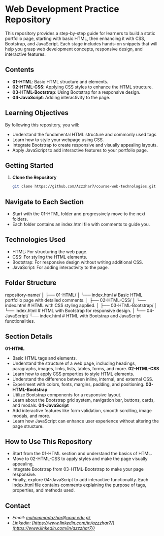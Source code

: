 # Web Development Practice Repository

This repository provides a step-by-step guide for learners to build a static portfolio page, starting with basic HTML, then enhancing it with CSS, Bootstrap, and JavaScript. Each stage includes hands-on snippets that will help you grasp web development concepts, responsive design, and interactive features.

## **Contents**

- **01-HTML**: Basic HTML structure and elements.
- **02-HTML-CSS**: Applying CSS styles to enhance the HTML structure.
- **03-HTML-Bootstrap**: Using Bootstrap for a responsive design.
- **04-JavaScript**: Adding interactivity to the page.

## **Learning Objectives**

By following this repository, you will:
- Understand the fundamental HTML structure and commonly used tags.
- Learn how to style your webpage using CSS.
- Integrate Bootstrap to create responsive and visually appealing layouts.
- Apply JavaScript to add interactive features to your portfolio page.

## **Getting Started**

1. **Clone the Repository**
   ```bash
   git clone https://github.com/Azzzhar7/course-web-technologies.git

## **Navigate to Each Section**
- Start with the 01-HTML folder and progressively move to the next folders.
- Each folder contains an index.html file with comments to guide you.

## **Technologies Used**
- HTML: For structuring the web page.
- CSS: For styling the HTML elements.
- Bootstrap: For responsive design without writing additional CSS.
- JavaScript: For adding interactivity to the page.

## **Folder Structure**
repository-name/
│
├── 01-HTML/
│   └── index.html  # Basic HTML portfolio page with detailed comments.
│
├── 02-HTML-CSS/
│   └── index.html  # HTML with CSS styling applied.
│
├── 03-HTML-Bootstrap/
│   └── index.html  # HTML with Bootstrap for responsive design.
│
└── 04-JavaScript/
    └── index.html  # HTML with Bootstrap and JavaScript functionalities.

## **Section Details**
**01-HTML**
- Basic HTML tags and elements.
- Understand the structure of a web page, including headings, paragraphs, images, links, lists, tables, forms, and more.
**02-HTML-CSS**
- Learn how to apply CSS properties to style HTML elements.
- Understand the difference between inline, internal, and external CSS.
- Experiment with colors, fonts, margins, padding, and positioning.
**03-HTML-Bootstrap**
- Utilize Bootstrap components for a responsive layout.
- Learn about the Bootstrap grid system, navigation bar, buttons, cards, and modals.
**04-JavaScript**
- Add interactive features like form validation, smooth scrolling, image modals, and more.
- Learn how JavaScript can enhance user experience without altering the page structure.

## **How to Use This Repository**
- Start from the 01-HTML section and understand the basics of HTML.
- Move to 02-HTML-CSS to apply styles and make the page visually appealing.
- Integrate Bootstrap from 03-HTML-Bootstrap to make your page responsive.
- Finally, explore 04-JavaScript to add interactive functionality.
Each index.html file contains comments explaining the purpose of tags, properties, and methods used.

## **Contact**
- *Email: [muhammadazhar@uaar.edu.pk](muhammadazhar@uaar.edu.pk)*
- *Linkedin: [https://www.linkedin.com/in/azzzhar7/](https://www.linkedin.com/in/azzzhar7/)*